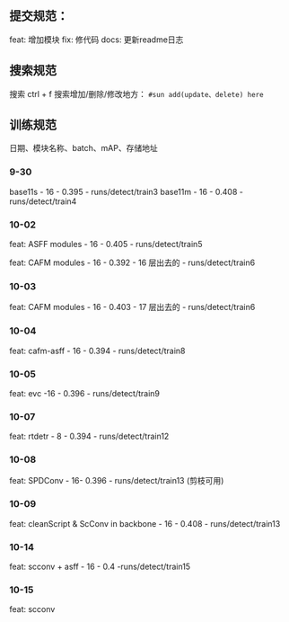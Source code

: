 ## 提交规范：
feat: 增加模块
fix: 修代码
docs: 更新readme日志
## 搜索规范
搜索 ctrl + f 搜索增加/删除/修改地方：
`#sun add(update、delete) here`  
## 训练规范
日期、模块名称、batch、mAP、存储地址
### 9-30
base11s - 16 - 0.395 - runs/detect/train3 
base11m - 16 - 0.408 - runs/detect/train4
### 10-02
feat: ASFF modules - 16 - 0.405 - runs/detect/train5

feat: CAFM modules - 16 - 0.392 - 16 层出去的 - runs/detect/train6

### 10-03
feat: CAFM modules - 16 - 0.403 - 17 层出去的 - runs/detect/train6
### 10-04
feat: cafm-asff - 16 - 0.394 - runs/detect/train8
### 10-05
feat: evc -16 - 0.396 - runs/detect/train9
### 10-07
feat: rtdetr - 8 - 0.394 - runs/detect/train12
### 10-08
feat: SPDConv - 16- 0.396 - runs/detect/train13   (剪枝可用)
### 10-09
feat: cleanScript & ScConv in backbone - 16 - 0.408 - runs/detect/train13
### 10-14
feat: scconv + asff - 16 - 0.4 -runs/detect/train15
### 10-15
feat: scconv